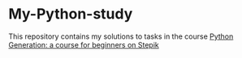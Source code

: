 # My-Python-study

This repository contains my solutions to tasks in the course [Python Generation: a course for beginners on Stepik](https://stepik.org/course/58852/info)
